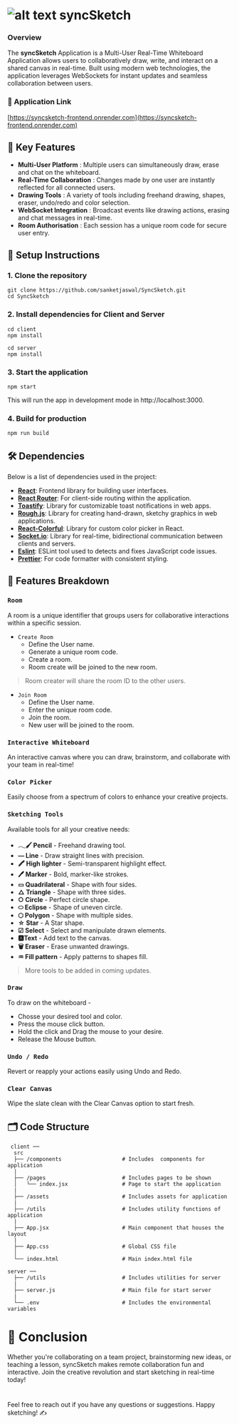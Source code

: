 # ![alt text](https://img.icons8.com/color/40/sign-up.png) syncSketch 

### Overview

The **syncSketch** Application is a Multi-User Real-Time Whiteboard Application allows users to collaboratively draw, write, and interact on a shared canvas in real-time. Built using modern web technologies, the application leverages WebSockets for instant updates and seamless collaboration between users.

### 🔗 Application Link

[https://syncsketch-frontend.onrender.com](https://syncsketch-frontend.onrender.com)

## 🌟 Key Features

- **Multi-User Platform** : Multiple users can simultaneously draw, erase and chat on the whiteboard.
- **Real-Time Collaboration** : Changes made by one user are instantly reflected for all connected users.
- **Drawing Tools** : A variety of tools including freehand drawing, shapes, eraser, undo/redo and color selection.
- **WebSocket Integration** : Broadcast events like drawing actions, erasing and chat messages in real-time.
- **Room Authorisation** : Each session has a unique room code for secure user entry.


## 🔧 Setup Instructions

### 1. Clone the repository

```shell
git clone https://github.com/sanketjaswal/SyncSketch.git
cd SyncSketch
```

### 2. Install dependencies for Client and Server

```shell
cd client
npm install

cd server
npm install
```

### 3. Start the application

```shell
npm start
```

This will run the app in development mode in http://localhost:3000.

### 4. Build for production

```shell
npm run build
```

## 🛠️ Dependencies

Below is a list of dependencies used in the project:

- **[React](https://www.npmjs.com/package/react)**: Frontend library for building user interfaces.
- **[React Router](https://www.npmjs.com/package/react-router-dom)**: For client-side routing within the application.
- **[Toastify](https://www.npmjs.com/package/toastify)**: Library for customizable toast notifications in web apps.
- **[Rough.js](https://roughjs.com/)**: Library for creating hand-drawn, sketchy graphics in web applications.
- **[React-Colorful](https://www.npmjs.com/package/react-colorful)**: Library for custom color picker in React.
- **[Socket.io](https://www.npmjs.com/package/scoketio)**: Library for real-time, bidirectional communication between clients and servers.
- **[Eslint](https://www.npmjs.com/package/eslint)**: ESLint tool used to detects and fixes JavaScript code issues.
- **[Prettier](https://www.npmjs.com/package/prettier)**: For code formatter with consistent styling.

## 🎨 Features Breakdown

### `Room` 

A room is a unique identifier that groups users for collaborative interactions within a specific session.

- `Create Room`
   - Define the User name.
   - Generate a unique room code.
   - Create a room. 
   - Room create will be joined to the new room.
 
> Room creater will share the room ID to the other users.

- `Join Room`
   - Define the User name.
   - Enter the unique room code.
   - Join the room. 
   - New user will be joined to the room.

### `Interactive Whiteboard`

An interactive canvas where you can draw, brainstorm, and collaborate with your team in real-time!

### `Color Picker`

Easily choose from a spectrum of colors to enhance your creative projects.

### `Sketching Tools`

Available tools for all your creative needs:
   - **𓂃🖌 Pencil** - Freehand drawing tool.
   - **― Line** - Draw straight lines with precision.
   - **🖍 High lighter** - Semi-transparent highlight effect.
   - **🖊 Marker** - Bold, marker-like strokes.
   - **▭ Quadrilateral** - Shape with four sides. 
   - **△ Triangle** - Shape with three sides.
   - **○ Circle** - Perfect circle shape.
   - **⬭ Eclipse** - Shape of uneven circle.
   - **⬡ Polygon** - Shape with multiple sides.
   - **☆ Star** - A Star shape.
   - **☑ Select** - Select and manipulate drawn elements.
   - **🅰Text** -  Add text to the canvas.
   - **🗑 Eraser** - Erase unwanted drawings.
   - **♒︎ Fill pattern** - Apply patterns to shapes fill.
   
> More tools to be added in coming updates.

### `Draw`

To draw on the whiteboard -
   - Chosse your desired tool and color.
   - Press the mouse click button.
   - Hold the click and Drag the mouse to your desire. 
   - Release the Mouse button.

### `Undo / Redo`

Revert or reapply your actions easily using Undo and Redo.

### `Clear Canvas`

Wipe the slate clean with the Clear Canvas option to start fresh.

## 🗂️ Code Structure

```shell
 client ──
  src
  ├── /components                   # Includes  components for application
  |
  ├── /pages                        # Includes pages to be shown
  │   └── index.jsx                 # Page to start the application
  |
  ├── /assets                       # Includes assets for application
  |
  ├── /utils                        # Includes utility functions of application
  |
  ├── App.jsx                       # Main component that houses the layout
  |
  ├── App.css                       # Global CSS file
  │
  └── index.html                    # Main index.html file

server ──
  ├── /utils                        # Includes utilities for server
  |
  ├── server.js                     # Main file for start server 
  |
  └── .env                          # Includes the environmental variables
```



# 🏁 Conclusion

Whether you're collaborating on a team project, brainstorming new ideas, or teaching a lesson, syncSketch makes remote collaboration fun and interactive. Join the creative revolution and start sketching in real-time today!

#

Feel free to reach out if you have any questions or suggestions. Happy sketching! ✍️
